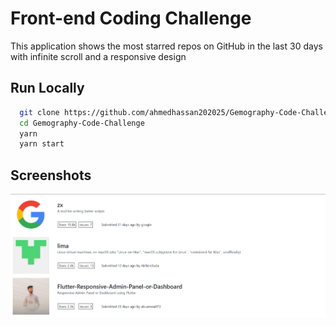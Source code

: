 # Front-end Coding Challenge

This application shows the most starred repos on GitHub in the last 30 days with infinite scroll and a responsive design

## Run Locally

```bash
  git clone https://github.com/ahmedhassan202025/Gemography-Code-Challenge.git
  cd Gemography-Code-Challenge
  yarn
  yarn start
```

## Screenshots

![App Screenshot](Capture.PNG)
